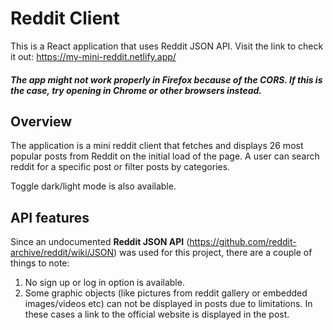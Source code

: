 # Reddit Client

This is a React application that uses Reddit JSON API.
Visit the link to check it out: https://my-mini-reddit.netlify.app/

##### The app might not work properly in Firefox because of the CORS. If this is the case, try opening in Chrome or other browsers instead.  

## Overview

The application is a mini reddit client that fetches and displays 26 most popular posts from Reddit on the initial load of the page. 
A user can search reddit for a specific post or filter posts by categories.

Toggle dark/light mode is also available.

## API features

Since an undocumented **Reddit JSON API** (https://github.com/reddit-archive/reddit/wiki/JSON) was used for this project, there are a couple of things to note:
1. No sign up or log in option is available.
2. Some graphic objects (like pictures from reddit gallery or embedded images/videos etc) can not be displayed in posts due to limitations. In these cases a link to the official website is displayed in the post.


